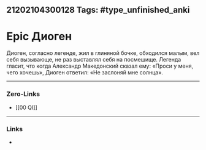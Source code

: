 21202104300128
Tags: #type_unfinished_anki
---
# Epic Диоген

Диоген, согласно легенде, жил в глиняной бочке, обходился малым, вел себя вызывающе, не раз выставлял себя на посмешище. Легенда гласит, что когда Александр Македонский сказал ему: «Проси у меня, чего хочешь», Диоген ответил: «Не заслоняй мне солнца».

---
### Zero-Links
- [[00 QI]]
---
### Links
-